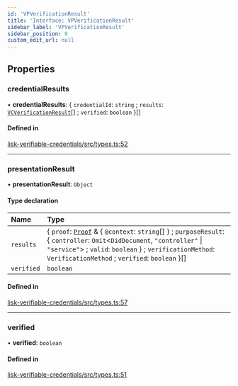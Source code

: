 ```yaml
---
id: 'VPVerificationResult'
title: 'Interface: VPVerificationResult'
sidebar_label: 'VPVerificationResult'
sidebar_position: 0
custom_edit_url: null
---
```


## Properties

### credentialResults

• **credentialResults**: { `credentialId`: `string` ; `results`: [`VCVerificationResult`](VCVerificationResult.md)[] ; `verified`: `boolean` }[]

#### Defined in

[lisk-verifiable-credentials/src/types.ts:52](https://github.com/aldhosutra/lisk-did/blob/2b84b93/packages/lisk-verifiable-credentials/src/types.ts#L52)

---

### presentationResult

• **presentationResult**: `Object`

#### Type declaration

| Name       | Type                                                                                                                                                                                                                                                 |
| :--------- | :--------------------------------------------------------------------------------------------------------------------------------------------------------------------------------------------------------------------------------------------------- |
| `results`  | { `proof`: [`Proof`](Proof.md) & { `@context`: `string`[] } ; `purposeResult`: { `controller`: `Omit`<`DidDocument`, `"controller"` \| `"service"`\> ; `valid`: `boolean` } ; `verificationMethod`: `VerificationMethod` ; `verified`: `boolean` }[] |
| `verified` | `boolean`                                                                                                                                                                                                                                            |

#### Defined in

[lisk-verifiable-credentials/src/types.ts:57](https://github.com/aldhosutra/lisk-did/blob/2b84b93/packages/lisk-verifiable-credentials/src/types.ts#L57)

---

### verified

• **verified**: `boolean`

#### Defined in

[lisk-verifiable-credentials/src/types.ts:51](https://github.com/aldhosutra/lisk-did/blob/2b84b93/packages/lisk-verifiable-credentials/src/types.ts#L51)
